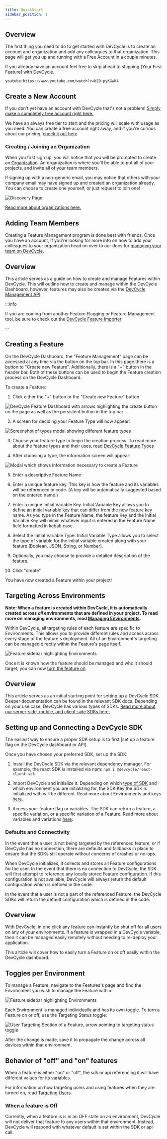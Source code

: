 ```yaml
---
title: QuickStart
sidebar_position: 1
---
```


## Overview

The first thing you need to do to get started with DevCycle is to create an account and organization and add any colleagues to that organization. This page will get you up and running with a Free Account in a couple minutes.

If you already have an account feel free to skip ahead to shipping [Your First Feature] with DevCycle.

`youtube:https://www.youtube.com/watch?v=bZD-pyKGwR4`

## Create a New Account

If you don't yet have an account with DevCycle that's not a problem! [Simply make a completely free account right here.](https://app.devcycle.com/?isSignUp=true)

We have an always free tier to start and the pricing will scale with usage as you need. You can create a free account right away, and if you're curious about our pricing, [check it out here](https://devcycle.com/pricing)

### Creating / Joining an Organization

When you first sign up, you will notice that you will be prompted to create an [Organization](/home/feature-management/organizing-your-flags-and-variables/organizations-projects). An organization is where you'll be able to put all of your projects, and invite all of your team members.

If signing up with a non-generic email, you may notice that others with your company email may have signed up and created an organization already. You can choose to create one yourself, or just request to join one!

![Discovery Page](/may-2023-organization-discover.png)

[Read more about organizations here.](/home/feature-management/organizing-your-flags-and-variables/organizations-projects)

## Adding Team Members

Creating a Feature Management program is done best with friends. Once you have an account, if you're looking for more info on how to add your colleagues to your organization head on over to our docs for [managing your team on DevCycle](/home/your-organization/manage-team/team-members).

## Overview

This article serves as a guide on how to create and manage Features within DevCycle. This will outline how to create and manage within the DevCycle Dashboard, however, features may also be created via the [DevCycle Management API](/management-api/).

:::info

If you are coming from another Feature Flagging or Feature Management tool, be sure to check out the [DevCycle Feature Importer](/tools-and-integrations/feature-importer)

:::

## Creating a Feature

On the DevCycle Dashboard, the "Feature Management" page can be accessed at any time via the button on the top bar. In this page there is a button to "Create new Feature". Additionally, there is a "+" button in the header bar. Both of these buttons can be used to begin the Feature creation process on the DevCycle Dashboard.

To create a Feature:

1. Click either the "+" button or the "Create new Feature" button

![DevCycle Feature Dashboard with arrows highlighting the create button on the page as well as the persistent button in the top bar](/march-2022-create.png)

2. A screen for deciding your Feature Type will now appear:

![Screenshot of types modal showing different feature types](/december_2021_types.png)

3. Choose your feature type to begin the creation process. To read more about the feature types and their uses, read [DevCycle Feature Types](/home/feature-management/getting-started/feature-types)

4. After choosing a type, the information screen will appear:

![Modal which shows information necessary to create a Feature](/april-2023-create-feature-modal.png) 

5. Enter a descriptive Feature Name

6. Enter a unique feature key. This key is how the feature and its variables will be referenced in code. (A key will be automatically suggested based on the entered name.)

7. Enter a unique Initial Variable Key. 
Initial Variable Key allows you to define an initial variable key that can differ from the new feature key name. As you type in the Feature Name, the feature Key and the Initial Variable Key will mimic whatever input is entered in the Feature Name field formatted in kebab case.

8. Select the Initial Variable Type. 
Initial Variable Type allows you to select the type of variable for the initial variable created along with your feature (Boolean, JSON, String, or Number).

9. Optionally, you may choose to provide a detailed description of the feature.

10. Click "create"

You have now created a Feature within your project!


## Targeting Across Environments

**Note: When a feature is created within DevCycle, it is automatically created across _all_ environments that are defined in your project. To read more on managing environments, read [Managing Environments](/home/feature-management/organizing-your-flags-and-variables/environments).**

Within DevCycle, all targeting rules of each feature are specific to Environments. This allows you to provide different rules and access across every stage of the feature's deployment. All of an Environment's targeting can be managed directly within the Feature's page itself.

![Feature sidebar highlighting Environments](/march-2022-environments.png)

Once it is known how the feature should be managed and who it should target, you can now [turn the feature on](/home/feature-management/getting-started/toggling-features).


## Overview
This article serves as an initial starting point for setting up a DevCycle SDK. Deeper documentation can be found in the relevant SDK docs. Depending on your use case, DevCycle has various types of SDKs. [Read more about our server-side, mobile, and client-side SDKs here.](/sdk/)


## Setting up and Connecting a DevCycle SDK
The easiest way to ensure a proper SDK setup is to first [set up a feature flag on the DevCycle dashboard or API].

Once you have chosen your preferred SDK, set up the SDK:

1. Install the DevCycle SDK via the relevant dependency manager. For example, the react SDK is installed via npm: ```npm i @devcycle/react-client-sdk```

2. Import DevCycle and initialize it. Depending on which [type of SDK](/sdk/) and which environment you are initializing for, the SDK Key the SDK is initialized with will be different. Read more about Environments and keys [here](#to-do).

3. Access your feature flag or variables. The SDK can return a feature, a specific variation, or a specific variation of a Feature. Read more about variables and variations [here](/home/feature-management/features-and-variables/variables-and-variations).

### Defaults and Connectivity
In the event that a user is not being targeted by the referenced feature, or if DevCycle has no connection, there are defaults and fallbacks in place to ensure that the SDKs still operate without concerns of crashes or no-ops.

When DevCycle initializes, it collects and stores all Feature configurations for the user. In the event that there is no connection to DevCycle, the SDK will first attempt to reference any locally stored Feature configuration. If this configuration is not available, DevCycle will always return the default configuration which is defined in the code.

In the event that a user is not a part of the referenced Feature, the DevCycle SDKs will return the default configuration which is defined in the code.


## Overview

With DevCycle, in one click any feature can instantly be shut off for all users on any of your environments. If a feature is wrapped in a DevCycle variable, then it can be managed easily remotely without needing to re-deploy your application.

This article will cover how to easily turn a Feature on or off easily within the DevCycle dashboard.

## Toggles per Environment

To manage a Feature, navigate to the Features's page and find the Environment you wish to manage the Feature within:

![Feature sidebar highlighting Environments](/march-2022-environments.png)


Each Environment is managed individually and has its own toggle. To turn a Feature on or off, use the Targeting Status toggle:


![User Targeting Section of a Feature, arrow pointing to targeting status toggle](/march-2022-env-toggle.png)

After the change is made, save it to propagate the change across all devices within that environment.

## Behavior of "off" and "on" features

When a feature is either "on" or "off", the sdk or api referencing it will have different values for its variables.

For information on how targeting users and using features when they are turned on, read [Targeting Users](/home/feature-management/features-and-variables/targeting-users).

### When a feature is Off

Currently, when a feature is is in an OFF state on an environment, DevCycle will not deliver that feature to any users within that environment. Instead, DevCycle will respond with whatever default is set within the SDK or api call.



